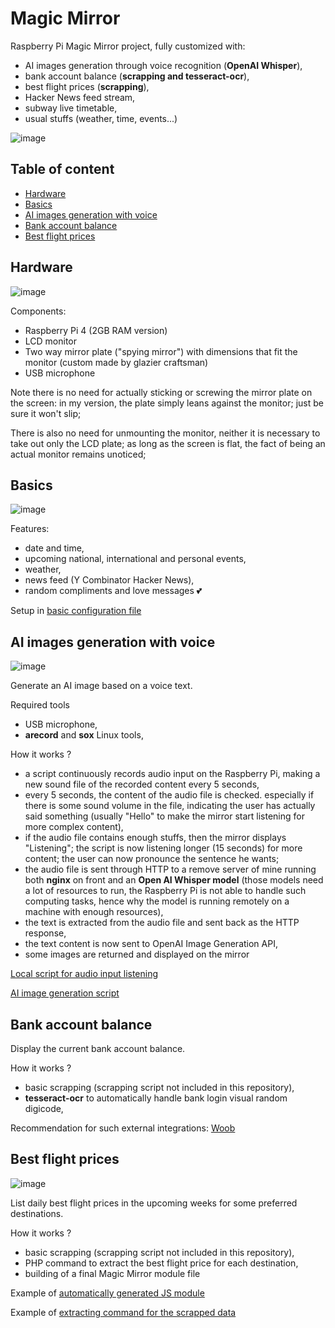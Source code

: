 # Magic Mirror

Raspberry Pi Magic Mirror project, fully customized with:
 * AI images generation through voice recognition (**OpenAI Whisper**),
 * bank account balance (**scrapping and tesseract-ocr**),
 * best flight prices (**scrapping**),
 * Hacker News feed stream,
 * subway live timetable,
 * usual stuffs (weather, time, events...)

![image](pictures/001.png)

## Table of content

 * [Hardware](#hardware)
 * [Basics](#basics)
 * [AI images generation with voice](#ai-images-generation-with-voice)
 * [Bank account balance](#bank-account-balance)
 * [Best flight prices](#best-flight-prices)

## Hardware

![image](pictures/002.png)

Components:
 * Raspberry Pi 4 (2GB RAM version)
 * LCD monitor
 * Two way mirror plate ("spying mirror") with dimensions that fit the monitor (custom made by glazier craftsman)
 * USB microphone

Note there is no need for actually sticking or screwing the mirror plate on the screen: in my version, the plate simply leans against the monitor; just be sure it won't slip;

There is also no need for unmounting the monitor, neither it is necessary to take out only the LCD plate; as long as the screen is flat, the fact of being an actual monitor remains unoticed;

## Basics

![image](pictures/003.jpg)

Features:
 * date and time,
 * upcoming national, international and personal events,
 * weather,
 * news feed (Y Combinator Hacker News),
 * random compliments and love messages :two_hearts:

Setup in [basic configuration file](https://github.com/jean553/magic-mirror/blob/master/configs/basic_config.js)

## AI images generation with voice

![image](pictures/005.png)

Generate an AI image based on a voice text.

Required tools
 * USB microphone,
 * **arecord** and **sox** Linux tools,

How it works ?
 * a script continuously records audio input on the Raspberry Pi, making a new sound file of the recorded content every 5 seconds,
 * every 5 seconds, the content of the audio file is checked. especially if there is some sound volume in the file, indicating the user has actually said something (usually "Hello" to make the mirror start listening for more complex content),
 * if the audio file contains enough stuffs, then the mirror displays "Listening"; the script is now listening longer (15 seconds) for more content; the user can now pronounce the sentence he wants;
 * the audio file is sent through HTTP to a remove server of mine running both **nginx** on front and an **Open AI Whisper model** (those models need a lot of resources to run, the Raspberry Pi is not able to handle such computing tasks, hence why the model is running remotely on a machine with enough resources),
 * the text is extracted from the audio file and sent back as the HTTP response,
 * the text content is now sent to OpenAI Image Generation API,
 * some images are returned and displayed on the mirror

[Local script for audio input listening](https://github.com/jean553/magic-mirror/blob/master/commands/mm_speech_to_text.sh)

[AI image generation script](https://github.com/jean553/magic-mirror/blob/master/commands/ai_generation.py)

## Bank account balance

Display the current bank account balance.

How it works ?
 * basic scrapping (scrapping script not included in this repository),
 * **tesseract-ocr** to automatically handle bank login visual random digicode,

Recommendation for such external integrations: [Woob](https://woob.tech/)

## Best flight prices

![image](pictures/004.jpg)

List daily best flight prices in the upcoming weeks for some preferred destinations.

How it works ?
 * basic scrapping (scrapping script not included in this repository),
 * PHP command to extract the best flight price for each destination,
 * building of a final Magic Mirror module file

Example of [automatically generated JS module](https://github.com/jean553/magic-mirror/blob/master/configs/MMM-Plane-Tickets.js)

Example of [extracting command for the scrapped data](https://github.com/jean553/magic-mirror/blob/master/commands/SyncPlaneTicketsCommand.php)
